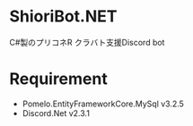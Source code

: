 # ShioriBot.NET
C#製のプリコネR クラバト支援Discord bot

# Requirement

* Pomelo.EntityFrameworkCore.MySql v3.2.5
* Discord.Net v2.3.1
